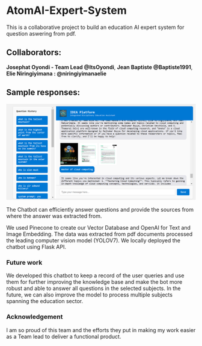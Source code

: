 # AtomAI-Expert-System
This is a collaborative project to build an education AI expert system for question aswering from pdf.
## Collaborators:
__Josephat Oyondi - Team Lead @ItsOyondi__, 
__Jean Baptiste @Baptiste1991__,
__Elie Niringiyimana : @niringiyimanaelie__

## Sample responses:

![alt text](image.png)

The Chatbot can efficiently answer questions and provide the sources from where the answer was extracted from. 

We used Pinecone to create our Vector Database and OpenAI for Text and Image Embedding.
The data was extracted from pdf documents processed the leading computer vision model (YOLOV7). We locally deployed the chatbot using Flask API.

### Future work
We developed this chatbot to keep a record of the user queries and use them for further improving the knowledge base and make the bot more robust and able to answer all questions in the selected subjects. In the future, we can also improve the model to process multiple subjects spanning the education sector. 

### Acknowledgement
I am so proud of this team and the efforts they put in making my work easier as a Team lead to deliver a functional product. 